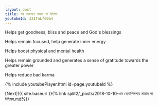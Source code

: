 ```yaml
---
layout: post
title: ওম শত্রুগণে নামায গা টাইমস
youtubeId: IZ1TmLfe0a4
---
```

 
 
Helps get goodness, bliss and peace and God's blessings
 
Helps remain focused, help generate inner energy 
 
Helps boost physical and mental health 
 
Helps remain grounded and generates a sense of gratitude towards the greater power 
 
Helps reduce bad karma
 
 
 
 


{% include youtubePlayer.html id=page.youtubeId %}
 
[Next]({{ site.baseurl }}{% link  split2/_posts/2018-10-10-ওম শ্বেথাপিঙ্গলায় নামায গা টাইমস.md%})
 

